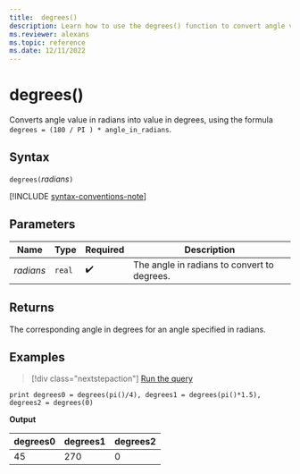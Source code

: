 ```yaml
---
title:  degrees()
description: Learn how to use the degrees() function to convert angle values from radians to values in degrees.
ms.reviewer: alexans
ms.topic: reference
ms.date: 12/11/2022
---
```

# degrees()

Converts angle value in radians into value in degrees, using the formula `degrees = (180 / PI ) * angle_in_radians`.

## Syntax

`degrees(`*radians*`)`

[!INCLUDE [syntax-conventions-note](../includes/syntax-conventions-note.md)]

## Parameters

| Name | Type | Required | Description |
|--|--|--|--|
| *radians* | `real` |  :heavy_check_mark: | The angle in radians to convert to degrees. |

## Returns

The corresponding angle in degrees for an angle specified in radians.

## Examples

> [!div class="nextstepaction"]
> <a href="https://dataexplorer.azure.com/clusters/help/databases/Samples?query=H4sIAAAAAAAAAysoyswrUUhJTS9KTS02ULCFMTUKMjU09U00dWAChmhyWoZ6pghZIyRZA00AiS3HB1UAAAA=" target="_blank">Run the query</a>

```kusto
print degrees0 = degrees(pi()/4), degrees1 = degrees(pi()*1.5), degrees2 = degrees(0)
```

**Output**

|degrees0|degrees1|degrees2|
|---|---|---|
|45|270|0|
